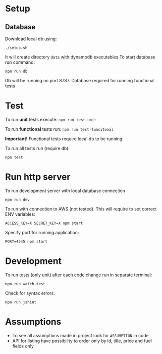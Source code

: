 # Setup 

## Database
Download local db using:
```
./setup.sh
```
It will create directory `data` with dynamodb executables
To start database run command:
```
npm run db
```
Db will be running on port 8787. Database required for running functional tests

# Test

To run **unit** tests execute: `npm run test-unit`

To run **functional** tests run: `npm run test-funcitonal`

**Important!** Functional tests require local db to be running

To run all tests run (require db):
```
npm test
```

# Run http server

To run development server with local database connection
```
npm run dev
```
To run with connection to AWS (not tested). This will require to set correct ENV variables:
```
ACCESS_KEY=X SECRET_KEY=X npm start
```
Specify port for running application:
```
PORT=4545 npm start
```
# Development
To run tests (only unit) after each code change run in separate terminal:
```
npm run watch-test
```
Check for syntax errors:
```
npm run jshint
```

# Assumptions

- To see all assumptions made in project look for `ASSUMPTION` in code
- API for listing have possibility to order only by id, title, price and fuel fields only


